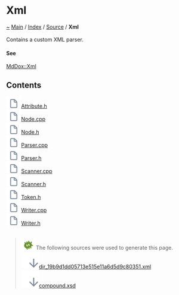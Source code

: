 <a id="xml"></a>
<h1>Xml</h1>
<a id="dir_19b9d1dd05713e515e11a6d5d9c80351"></a>
<a id="xml"></a>
<a href="https://github.com/CharlesCarley/MdDox">~</a>
<a href="indexpage.md#main">Main</a>
<span class="inline-text">/</span>
<a href="index.md#index">Index</a>
<span class="inline-text">/</span>
<a href="dir_74389ed8173ad57b461b9d623a1f3867.md#source">Source</a>
<span class="inline-text">/</span>
<span class="bold-text"><b>Xml</b></span>
<br/>
<br/>
<span class="inline-text">Contains a custom XML parser.</span>
<a id="see"></a>
<h4>See</h4>
<a href="namespaceMdDox_1_1Xml.md#mddoxxml">MdDox::Xml</a>
<a id="contents"></a>
<h2>Contents</h2>
<span class="icon-list-item"><a href="https://github.com/CharlesCarley/MdDox/blob/master/Source/Xml//Attribute.h#L1" class="icon-list-item"><img src="../images/file24px.svg" class="icon-list-item"/><span class="icon-list-item">Attribute.h</span>
</a>
</span>
<br/>
<span class="icon-list-item"><a href="https://github.com/CharlesCarley/MdDox/blob/master/Source/Xml//Node.cpp#L1" class="icon-list-item"><img src="../images/file24px.svg" class="icon-list-item"/><span class="icon-list-item">Node.cpp</span>
</a>
</span>
<br/>
<span class="icon-list-item"><a href="https://github.com/CharlesCarley/MdDox/blob/master/Source/Xml//Node.h#L1" class="icon-list-item"><img src="../images/file24px.svg" class="icon-list-item"/><span class="icon-list-item">Node.h</span>
</a>
</span>
<br/>
<span class="icon-list-item"><a href="https://github.com/CharlesCarley/MdDox/blob/master/Source/Xml//Parser.cpp#L1" class="icon-list-item"><img src="../images/file24px.svg" class="icon-list-item"/><span class="icon-list-item">Parser.cpp</span>
</a>
</span>
<br/>
<span class="icon-list-item"><a href="https://github.com/CharlesCarley/MdDox/blob/master/Source/Xml//Parser.h#L1" class="icon-list-item"><img src="../images/file24px.svg" class="icon-list-item"/><span class="icon-list-item">Parser.h</span>
</a>
</span>
<br/>
<span class="icon-list-item"><a href="https://github.com/CharlesCarley/MdDox/blob/master/Source/Xml//Scanner.cpp#L1" class="icon-list-item"><img src="../images/file24px.svg" class="icon-list-item"/><span class="icon-list-item">Scanner.cpp</span>
</a>
</span>
<br/>
<span class="icon-list-item"><a href="https://github.com/CharlesCarley/MdDox/blob/master/Source/Xml//Scanner.h#L1" class="icon-list-item"><img src="../images/file24px.svg" class="icon-list-item"/><span class="icon-list-item">Scanner.h</span>
</a>
</span>
<br/>
<span class="icon-list-item"><a href="https://github.com/CharlesCarley/MdDox/blob/master/Source/Xml//Token.h#L1" class="icon-list-item"><img src="../images/file24px.svg" class="icon-list-item"/><span class="icon-list-item">Token.h</span>
</a>
</span>
<br/>
<span class="icon-list-item"><a href="https://github.com/CharlesCarley/MdDox/blob/master/Source/Xml//Writer.cpp#L1" class="icon-list-item"><img src="../images/file24px.svg" class="icon-list-item"/><span class="icon-list-item">Writer.cpp</span>
</a>
</span>
<br/>
<span class="icon-list-item"><a href="https://github.com/CharlesCarley/MdDox/blob/master/Source/Xml//Writer.h#L1" class="icon-list-item"><img src="../images/file24px.svg" class="icon-list-item"/><span class="icon-list-item">Writer.h</span>
</a>
</span>
<br/>
<br/>
<blockquote>
<img src="../images/debug24px.svg"/><span class="inline-text">The following sources were used to generate this page.</span>
<br/>
<span class="icon-list-item"><a href="../xml/dir_19b9d1dd05713e515e11a6d5d9c80351.xml#L1" class="icon-list-item"><img src="../images/lookInside24px.svg" class="icon-list-item"/><span class="icon-list-item">dir_19b9d1dd05713e515e11a6d5d9c80351.xml</span>
</a>
</span>
<br/>
<span class="icon-list-item"><a href="../xml/compound.xsd#L1" class="icon-list-item"><img src="../images/lookInside24px.svg" class="icon-list-item"/><span class="icon-list-item">compound.xsd</span>
</a>
</span>
</blockquote>
</div>
</div>
</body>
</html>
